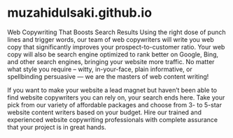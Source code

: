 # muzahidulsaki.github.io
Web Copywriting That Boosts Search Results
Using the right dose of punch lines and trigger words, our team of web copywriters will write you web copy that significantly improves your prospect-to-customer ratio. Your web copy will also be search engine optimized to rank better on Google, Bing, and other search engines, bringing your website more traffic. No matter what style you require – witty, in-your-face, plain informative, or spellbinding persuasive — we are the masters of web content writing!

If you want to make your website a lead magnet but haven’t been able to find website copywriters you can rely on, your search ends here. Take your pick from our variety of affordable packages and choose from 3- to 5-star website content writers based on your budget. Hire our trained and experienced website copywriting professionals with complete assurance that your project is in great hands.
